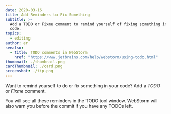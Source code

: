 ```yaml
---
date: 2020-03-16
title: Add Reminders to Fix Something
subtitle: >-
  Add a TODO or Fixme comment to remind yourself of fixing something in your
  code.
topics:
  - editing
author: er
seealso:
  - title: TODO comments in WebStorm
    href: "https://www.jetbrains.com/help/webstorm/using-todo.html"
thumbnail: ./thumbnail.png
cardThumbnail: ./card.png
screenshot: ./tip.png
---
```


Want to remind yourself to do or fix something in your code? Add a _TODO_ or
_Fixme_ comment.

You will see all these reminders in the TODO tool window. WebStorm will also warn you
before the commit if you have any TODOs left.

